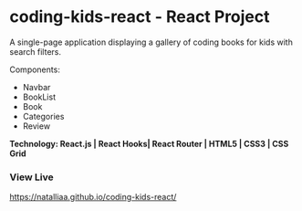 # coding-kids-react - React Project

A single-page application displaying a gallery of coding books for kids with search filters.

Components:
- Navbar
- BookList
- Book
- Categories
- Review

**Technology: React.js | React Hooks| React Router | HTML5 | CSS3 | CSS Grid**

### View Live
<https://natalliaa.github.io/coding-kids-react/>


